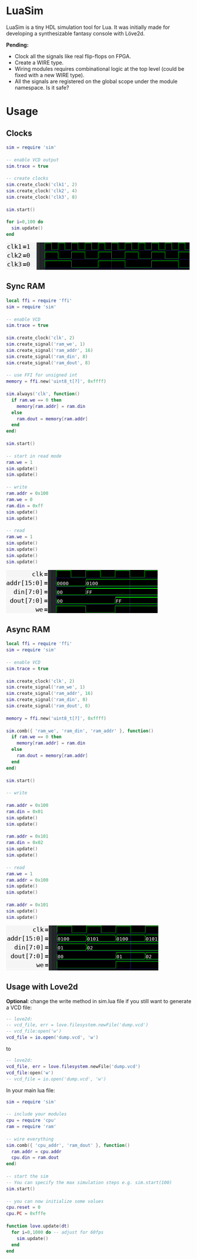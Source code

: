 
LuaSim
======

LuaSim is a tiny HDL simulation tool for Lua. It was initially made for developing a synthesizable fantasy console with Löve2d.

**Pending:** 
- Clock all the signals like real flip-flops on FPGA.
- Create a WIRE type.
- Wiring modules requires combinational logic at the top level (could be fixed with a new WIRE type).
- All the signals are registered on the global scope under the module namespace. Is it safe?

Usage
=====

Clocks
------

```lua
sim = require 'sim'

-- enable VCD output
sim.trace = true

-- create clocks
sim.create_clock('clk1', 2)
sim.create_clock('clk2', 4)
sim.create_clock('clk3', 8)

sim.start()

for i=0,100 do
  sim.update()
end
```

![clocks](./screen1.png#1)

Sync RAM
--------

```lua
local ffi = require 'ffi'
sim = require 'sim'

-- enable VCD
sim.trace = true

sim.create_clock('clk', 2)
sim.create_signal('ram_we', 1)
sim.create_signal('ram_addr', 16)
sim.create_signal('ram_din', 8)
sim.create_signal('ram_dout', 8)

-- use FFI for unsigned int
memory = ffi.new('uint8_t[?]', 0xffff)

sim.always('clk', function()
  if ram.we == 0 then
    memory[ram.addr] = ram.din
  else
    ram.dout = memory[ram.addr]
  end
end)

sim.start()

-- start in read mode
ram.we = 1
sim.update()
sim.update()

-- write
ram.addr = 0x100
ram.we = 0
ram.din = 0xff
sim.update()
sim.update()

-- read
ram.we = 1
sim.update()
sim.update()
sim.update()
sim.update()
```

![RAM](./screen2.png)

Async RAM
---------

```lua
local ffi = require 'ffi'
sim = require 'sim'

-- enable VCD
sim.trace = true

sim.create_clock('clk', 2)
sim.create_signal('ram_we', 1)
sim.create_signal('ram_addr', 16)
sim.create_signal('ram_din', 8)
sim.create_signal('ram_dout', 8)

memory = ffi.new('uint8_t[?]', 0xffff)

sim.comb({ 'ram_we', 'ram_din', 'ram_addr' }, function()
  if ram.we == 0 then
    memory[ram.addr] = ram.din
  else
    ram.dout = memory[ram.addr]
  end
end)

sim.start()

-- write

ram.addr = 0x100
ram.din = 0x01
sim.update()
sim.update()

ram.addr = 0x101
ram.din = 0x02
sim.update()
sim.update()

-- read
ram.we = 1
ram.addr = 0x100
sim.update()
sim.update()

ram.addr = 0x101
sim.update()
sim.update()
```

![RAM](./screen3.png)


Usage with Love2d
-----------------

**Optional**: change the write method in sim.lua file if you still want to generate a VCD file:

```lua
-- love2d:
-- vcd_file, err = love.filesystem.newFile('dump.vcd')
-- vcd_file:open('w')
vcd_file = io.open('dump.vcd', 'w')
```

to

```lua
-- love2d:
vcd_file, err = love.filesystem.newFile('dump.vcd')
vcd_file:open('w')
-- vcd_file = io.open('dump.vcd', 'w')
```

In your main lua file:

```lua
sim = require 'sim'

-- include your modules
cpu = require 'cpu'
ram = require 'ram'

-- wire everything
sim.comb({ 'cpu_addr', 'ram_dout' }, function()
  ram.addr = cpu.addr
  cpu.din = ram.dout
end)

-- start the sim
-- You can specify the max simulation steps e.g. sim.start(100)
sim.start()

-- you can now initialize some values
cpu.reset = 0
cpu.PC = 0xfffe

function love.update(dt)
  for i=0,1000 do -- adjust for 60fps
    sim.update()
  end
end
```

